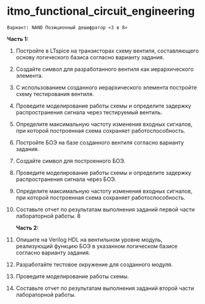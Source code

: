 # itmo_functional_circuit_engineering

`Вариант: NAND Позиционный дешифратор «3 в 8»`

**Часть 1:**
1. Постройте в LTspice на транзисторах схему вентиля, составляющего основу логического базиса согласно варианту задания.
2. Создайте символ для разработанного вентиля как иерархического элемента.
3. С использованием созданного иерархического элемента постройте схему тестирования вентиля.
4. Проведите моделирование работы схемы и определите задержку распространения сигнала через тестируемый вентиль.
5. Определите максимальную частоту изменения входных сигналов, при которой
   построенная схема сохраняет работоспособность.
6. Постройте БОЭ на базе созданного вентиля согласно варианту задания.
7. Создайте символ для построенного БОЭ.
8. Проведите моделирование работы схемы и определите задержку распространения сигнала через БОЭ.
9. Определите максимальную частоту изменения входных сигналов, при которой
   построенная схема сохраняет работоспособность.
10. Составьте отчет по результатам выполнения заданий первой части лабораторной работы.
    8

    **Часть 2:**

1. Опишите на Verilog HDL на вентильном уровне модуль, реализующий функцию
   БОЭ в указанном логическом базисе согласно варианту задания.
2. Разработайте тестовое окружение для созданного модуля.
3. Проведите моделирование работы схемы.
4. Составьте отчет по результатам выполнения заданий второй части лабораторной работы.



